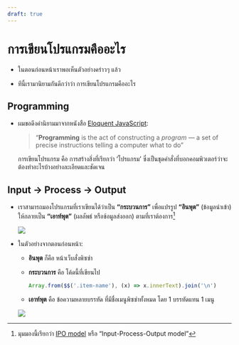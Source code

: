 ```yaml
---
draft: true
---
```


# การเขียนโปรแกรมคืออะไร

- ในตอนก่อนหน้าเราพอเห็นตัวอย่างคร่าวๆ แล้ว

- ทีนี้เรามานิยามกันดีกว่าว่า การเขียนโปรแกรมคืออะไร

## Programming

- ผมขอดึงคำนิยามมาจากหนังสือ [Eloquent JavaScript](https://eloquentjavascript.net/00_intro.html):

  > “**Programming** is the act of constructing a _program_ — a set of precise instructions telling a computer what to do”

  การเขียนโปรแกรม คือ การสร้างสิ่งที่เรียกว่า ‘โปรแกรม’ ซึ่งเป็นชุดคำสั่งที่บอกคอมพิวเตอร์ว่าจะต้องทำอะไรบ้างอย่างละเอียดและชัดเจน

## Input &rarr; Process &rarr; Output

- เราสามารถมองโปรแกรมที่เราเขียนได้ว่าเป็น **“กระบวนการ”** เพื่อแปรรูป **“อินพุต”** (ข้อมูลนำเข้า) ให้กลายเป็น **“เอาท์พุต”** (ผลลัพธ์ หรือข้อมูลส่งออก) ตามที่เราต้องการ[^ipo]

  ![](https://im.dt.in.th/ipfs/bafybeiecyxk73cz7ocidzn7klyt6mglnvnwhchp5am3kaxczf6vycpffsm/image.webp)

- ในตัวอย่างจากตอนก่อนหน้า:

  - **อินพุต** ก็คือ หน้าเว็บสั่งพิซซ่า

  - **กระบวนการ** คือ โค้ดนี้ที่เขียนไป

    ```js
    Array.from($$('.item-name'), (x) => x.innerText).join('\n')
    ```

  - **เอาท์พุต** คือ ข้อความหลายบรรทัด ที่มีชื่อเมนูพิซซ่าทั้งหมด โดย 1 บรรทัดแทน 1 เมนู

  ![](https://im.dt.in.th/ipfs/bafybeiebdmjwg2ngytljdckqifyzfgvp2coqsdxjobcqiqbi5d27hkqx2e/image.webp)

[^ipo]: มุมมองนี้เรียกว่า [IPO model](https://en.wikipedia.org/wiki/IPO_model) หรือ “Input-Process-Output model”
